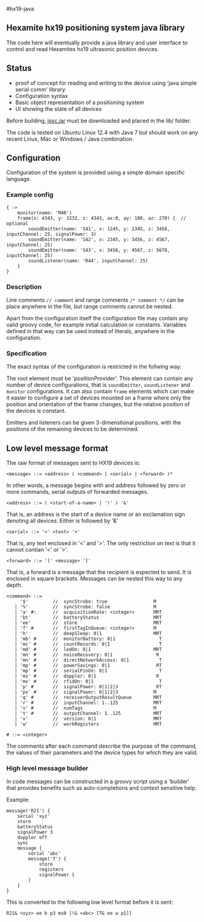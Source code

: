 #hx19-java

## Hexamite hx19 positioning system java library

The code here will eventually provide a java library and user interface to control and read Hexamites hx19 ultrasonic position devices.

## Status

  - proof of concept for reading and writing to the device using 'java simple serial comm' library.
  - Configuration syntax
  - Basic object representation of a positioning system
  - UI showing the state of all devices

Before building, [jssc.jar](https://github.com/scream3r/java-simple-serial-connector/releases/) must be downloaded and placed in the lib/ folder.

The code is tested on Ubuntu Linux 12.4 with Java 7 but should work on any recent Linux, Mac or Windows / Java combination.

## Configuration

Configuration of the system is provided using a simple domain specific language.

### Example config

    { ->
        monitor(name: 'M40')
        frame(x: 4343, y: 3232, z: 4343, ax:0, ay: 180, az: 270) {  // optional
            soundEmitter(name: 'S41', x: 1245, y: 2345, z: 3456, inputChannel: 25, signalPower: 3)
            soundEmitter(name: 'S42', x: 2345, y: 3456, z: 4567, inputChannel: 25)
            soundEmitter(name: 'S43', x: 3456, y: 4567, z: 5678, inputChannel: 25)
            soundListener(name: 'R44', inputChannel: 25)
        }
    }


### Description

Line comments `// comment` and range comments `/* comment */` can be place anywhere in the file, but range comments cannot be nested.

Apart from the configuration itself the configuration file may contain any valid groovy code, for example initial calculation or constants. 
Variables defined in that way can be used instead of literals, anywhere in the configuration. 

### Specification

The exact syntax of the configuration is restricted in the follwing way:

The root element must be 'positionProvider'. This element can contain any number of device configurations, 
that is `soundEmitter`, `soundListener` and `monitor` configurations. It can also contain `frame` elements which can
make it easier to configure a set of devices mounted on a frame where only the position and orientation of 
the frame changes, but the relative position of the devices is constant.

Emitters and listeners can be given 3-dimenstional positions, with the positions of the remaining devices to be determined.

## Low level message format

The raw format of messages sent to HX19 devices is:

    <message> ::= <address> ( <command> | <serial> | <forward> )*
    
In other words, a message begins with and address followed by zero or more commands, serial outputs of forwarded messages.

    <address> ::= ( <start-of-a-name> | '!' ) '&'
    
That is, an address is the start of a device name or an exclamation sign denoting all devices. Either is followed by '&'

    <serial> ::= '<' <text> '>'
    
That is, any text enclosed in '<' and '>'. The only restriction on text is that it cannot contian '<' or '>'.

    <forward> ::= '[' <message> ']'
    
That is, a forward is a message that the recipient is expected to send. It is enclosed in square brackets. Messages can be nested this way to any depth.

    <command> ::= 
         '$'         //  syncStrobe: true                 M    
       | '%'         //  syncStrobe: false                M    
       | 'a' #:      //  acquisitionRate: <integer>       MRT  
       | 'bt'        //  batteryStatus                    MRT  
       | 'ee'        //  store                            MRT  
       | 'f' #       //  firstTagInQueue: <integer>       M    
       | 'h'         //  deepSleep: 0|1                   MRT  
       | 'mb' #      //  monitorBattery: 0|1                T  
       | 'mc' #      //  countRecords: 0|1                  T  
       | 'md' #      //  ledOn: 0|1                       MRT  
       | 'mn' #      //  noiceRecovery: 0|1                R   
       | 'mn' #      //  directNetworkAccess: 0|1           T  
       | 'mp' #      //  powerSavings: 0|1                 RT  
       | 'mp' #      //  serialPinOn: 0|1                   T  
       | 'ms' #      //  doppler: 0|1                      R   
       | 'mx' #      //  rfidOn: 0|1                        T  
       | 'p' #       //  signalPower: 0|1|2|3              RT  
       | 'px' #      //  signalPower: 0|1|2|3             M    
       | 'q' #       //  receiverOutputResultQueue        MRT  
       | 'r' #       //  inputChannel: 1..125             MRT  
       | 's' #       //  numTags                          M    
       | 't' #       //  outputChannel: 1..125            MRT  
       | 'v'         //  version: 0|1                     MRT  
       | 'w'         //  workRegisters                    MRT  

    # ::= <integer>
    
The comments after each command describe the purpose of the command, the values of their parameters and the device types for which they are valid.

### High level message builder

In code messages can be constructed in a groovy script using a 'builder' that provides benefits such as auto-completions and context sensitive help.

Example: 

    message('R21') {
        serial 'xyz'
        store
        batteryStatus
        signalPower 3
        doppler off
        sync
        message {
            serial 'abc'
            message('T') {
                store
                registers
                signalPower 1
            }
        }
    }    

This is converted to the following low level format before it is sent:

    R21& <xyz> ee b p3 ms0 [!& <abc> [T& ee w p1]]
